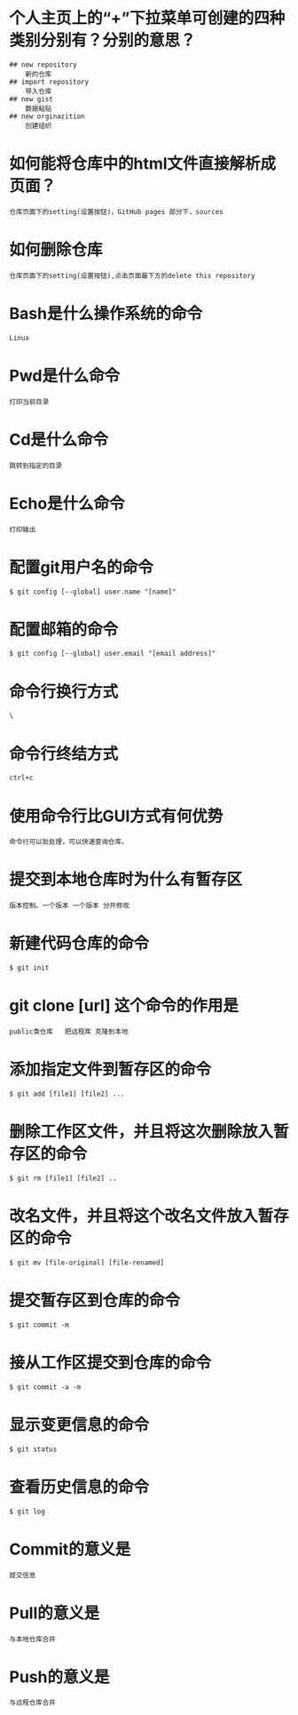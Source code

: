 # 个人主页上的“+”下拉菜单可创建的四种类别分别有？分别的意思？  
	## new repository   
		新的仓库  
	## import repository  
		导入仓库 
	## new gist  
		数据粘贴  
	## new orginazition  
		创建组织  
# 如何能将仓库中的html文件直接解析成页面？  
	仓库页面下的setting(设置按钮)，GitHub pages 部分下，sources  
# 如何删除仓库  
	仓库页面下的setting(设置按钮),点击页面最下方的delete this repository  
# Bash是什么操作系统的命令  
	Linux  
# Pwd是什么命令  
	打印当前目录  
# Cd是什么命令  
	跳转到指定的目录  
# Echo是什么命令  
	打印输出  
# 配置git用户名的命令  
	$ git config [--global] user.name "[name]"  
# 配置邮箱的命令  
	$ git config [--global] user.email "[email address]"  

# 命令行换行方式  
	\  
# 命令行终结方式  
	ctrl+c  
# 使用命令行比GUI方式有何优势  
	命令行可以批处理，可以快速查询仓库。  
# 提交到本地仓库时为什么有暂存区  
	版本控制。一个版本 一个版本 分开修改  
# 新建代码仓库的命令  
	$ git init   
# git clone [url] 这个命令的作用是  
	public类仓库   把远程库 克隆到本地  
# 添加指定文件到暂存区的命令  
	$ git add [file1] [file2] ...  
# 删除工作区文件，并且将这次删除放入暂存区的命令  
	$ git rm [file1] [file2] ..  
# 改名文件，并且将这个改名文件放入暂存区的命令  
	$ git mv [file-original] [file-renamed]  
# 提交暂存区到仓库的命令  
	$ git commit -m  
# 接从工作区提交到仓库的命令  
	$ git commit -a -m  
# 显示变更信息的命令  
	$ git status  
# 查看历史信息的命令  
	$ git log  
# Commit的意义是  
	提交信息
# Pull的意义是  
	与本地仓库合并
# Push的意义是  
	与远程仓库合并

